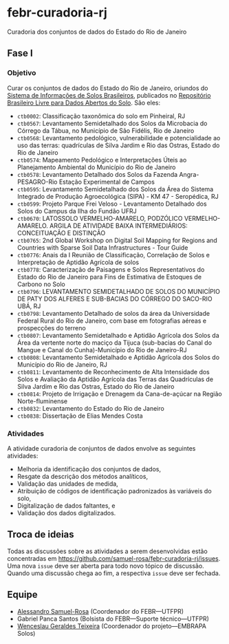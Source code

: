 # febr-curadoria-rj
Curadoria dos conjuntos de dados do Estado do Rio de Janeiro

## Fase I

### Objetivo

Curar os conjuntos de dados do Estado do Rio de Janeiro, oriundos do [Sistema de Informações de Solos Brasileiros](https://www.sisolos.cnptia.embrapa.br/), publicados no [Repositório Brasileiro Livre para Dados Abertos do Solo](https://www.pedometria.org/projeto/febr/). São eles:

* `ctb0002`: Classificação taxonômica do solo em Pinheiral, RJ
* `ctb0567`: Levantamento Semidetalhado dos Solos da Microbacia do Córrego da Tábua, no Município de São Fidélis, Rio de Janeiro
* `ctb0568`: Levantamento pedológico, vulnerabilidade e potencialidade ao uso das terras: quadrículas de Silva Jardim e Rio das Ostras, Estado do Rio de Janeiro
* `ctb0574`: Mapeamento Pedológico e Interpretações Úteis ao Planejamento Ambiental do Município do Rio de Janeiro
* `ctb0578`: Levantamento Detalhado dos Solos da Fazenda Angra-PESAGRO-Rio Estação Experimental de Campos
* `ctb0595`: Levantamento Semidetalhado dos Solos da Área do Sistema Integrado de Produção Agroecológica (SIPA) - KM 47 - Seropédica, RJ
* `ctb0599`: Projeto Parque Frei Veloso - Levantamento Detalhado dos Solos do Campus da Ilha do Fundão UFRJ
* `ctb0670`: LATOSSOLO VERMELHO-AMARELO, PODZÓLICO VERMELHO-AMARELO. ARGILA DE ATIVIDADE BAIXA INTERMEDIÁRIOS: CONCEITUAÇÃO E DISTINÇÃO
* `ctb0765`: 2nd Global Workshop on Digital Soil Mapping for Regions and Countries with Sparse Soil Data Infrastructures - Tour Guide
* `ctb0776`: Anais da I Reunião de Classificação, Correlação de Solos e Interpretação de Aptidão Agrícola de solos
* `ctb0778`: Caracterização de Paisagens e Solos Representativos do Estado do Rio de Janeiro para Fins de Estimativa de Estoques de Carbono no Solo
* `ctb0796`: LEVANTAMENTO SEMIDETALHADO DE SOLOS DO MUNICÍPIO DE PATY DOS ALFERES E SUB-BACIAS DO CÓRREGO DO SACO-RIO UBÁ, RJ
* `ctb0798`: Levantamento Detalhado de solos da área da Universidade Federal Rural do Rio de Janeiro, com base em fotografias aéreas e prospecções do terreno
* `ctb0807`: Levantamento Semidetalhado e Aptidão Agrícola dos Solos da Área da vertente norte do maciço da Tijuca (sub-bacias do Canal do Mangue e Canal do Cunha)-Município do Rio de Janeiro-RJ
* `ctb0808`: Levantamento Semidetalhado e Aptidão Agrícola dos Solos do Município do Rio de Janeiro, RJ
* `ctb0811`: Levantamento de Reconhecimento de Alta Intensidade dos Solos e Avaliação da Aptidão Agrícola das Terras das Quadrículas de Silva Jardim e Rio das Ostras, Estado do Rio de Janeiro
* `ctb0814`: Projeto de Irrigação e Drenagem da Cana-de-açúcar na Região Norte-fluminense
* `ctb0832`: Levantamento do Estado do Rio de Janeiro
* `ctb0838`: Dissertação de Elias Mendes Costa

### Atividades

A atividade curadoria de conjuntos de dados envolve as seguintes atividades:

* Melhoria da identificação dos conjuntos de dados,
* Resgate da descrição dos métodos analíticos,
* Validação das unidades de medida,
* Atribuição de códigos de identificação padronizados às variáveis do solo,
* Digitalização de dados faltantes, e
* Validação dos dados digitalizados.

## Troca de ideias

Todas as discussões sobre as atividades a serem desenvolvidas estão concentradas em https://github.com/samuel-rosa/febr-curadoria-rj/issues. Uma nova `issue` deve ser aberta para todo novo tópico de discussão. Quando uma discussão chega ao fim, a respectiva `issue` deve ser fechada.

## Equipe

* [Alessandro Samuel-Rosa](https://github.com/samuel-rosa) (Coordenador do FEBR—UTFPR)
* Gabriel Panca Santos (Bolsista do FEBR—Suporte técnico—UTFPR)
* [Wenceslau Geraldes Teixeira](https://github.com/WenceslauGT) (Coordenador do projeto—EMBRAPA Solos)
